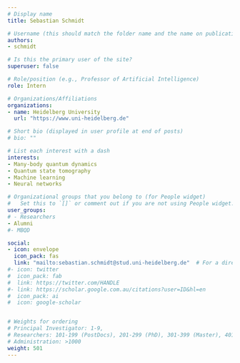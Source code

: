 ```yaml
---
# Display name
title: Sebastian Schmidt

# Username (this should match the folder name and the name on publications)
authors:
- schmidt

# Is this the primary user of the site?
superuser: false

# Role/position (e.g., Professor of Artificial Intelligence)
role: Intern

# Organizations/Affiliations
organizations:
- name: Heidelberg University
  url: "https://www.uni-heidelberg.de"

# Short bio (displayed in user profile at end of posts)
# bio: ""

# List each interest with a dash
interests:
- Many-body quantum dynamics
- Quantum state tomography
- Machine learning
- Neural networks 

# Organizational groups that you belong to (for People widget)
#   Set this to `[]` or comment out if you are not using People widget.
user_groups:
# - Researchers
- Alumni
#- MBQD

social:
- icon: envelope
  icon_pack: fas
  link: "mailto:sebastian.schmidt@stud.uni-heidelberg.de"  # For a direct email link, use "mailto:test@example.org".
#- icon: twitter
#  icon_pack: fab
#  link: https://twitter.com/HANDLE
#- link: https://scholar.google.com.au/citations?user=ID&hl=en
#  icon_pack: ai
#  icon: google-scholar


# Weights for ordering
# Principal Investigator: 1-9,
# Researchers: 101-199 (PostDocs), 201-299 (PhD), 301-399 (Master), 401-499 (Bachelor), 500- (Intern)
# Administration: >1000
weight: 501
---
```

